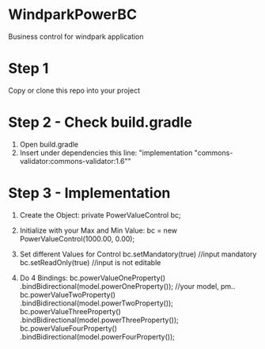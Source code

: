 # WindparkPowerBC
Business control for windpark application

# Step 1
Copy or clone this repo into your project

# Step 2 - Check build.gradle
1. Open build.gradle
2. Insert under dependencies this line:
"implementation "commons-validator:commons-validator:1.6""

# Step 3 - Implementation
1. Create the Object: private PowerValueControl bc;

2. Initialize with your Max and Min Value: bc = new PowerValueControl(1000.00, 0.00);

3. Set different Values for Control
bc.setMandatory(true) //input mandatory
bc.setReadOnly(true)  //input is not editable

4. Do 4 Bindings: 
bc.powerValueOneProperty()    .bindBidirectional(model.powerOneProperty());   //your model, pm..
bc.powerValueTwoProperty()    .bindBidirectional(model.powerTwoProperty());
bc.powerValueThreeProperty()  .bindBidirectional(model.powerThreeProperty());
bc.powerValueFourProperty()   .bindBidirectional(model.powerFourProperty());
